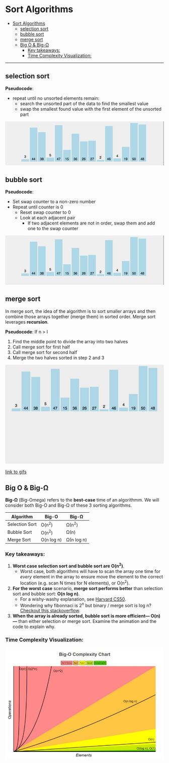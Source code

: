 # Sort Algorithms

- [Sort Algorithms](#sort-algorithms)
  - [selection sort](#selection-sort)
  - [bubble sort](#bubble-sort)
  - [merge sort](#merge-sort)
  - [Big O \& Big-Ω](#big-o--big-ω)
    - [Key takeaways:](#key-takeaways)
    - [Time Complexity Visualization:](#time-complexity-visualization)
  
---
## selection sort

**Pseudocode**: 

* repeat until no unsorted elements remain: 
  * search the unsorted part of the data to find the smallest value
  * swap the smallest found value with the first element of the unsorted part


![selection sort](assets/selection.gif)

## bubble sort
**Pseudocode**: 

* Set swap counter to a non-zero number
* Repeat until counter is 0
  * Reset swap counter to 0
  * Look at each adjacent pair
    * If two adjacent elements are not in order, swap them and add one to the swap counter

![bubble sort](assets/bubble.gif)

## merge sort

In merge sort, the idea of the algorithm is to sort smaller arrays and then combine those arrays together (merge them) in sorted order. Merge sort leverages **recursion**.

**Pseudocode**: 
If n > l
   1. Find the middle point to divide the array into two halves
   2. Call merge sort for first half
   3. Call merge sort for second half
   4. Merge the two halves sorted in step 2 and 3

![merge sort](assets/merge.gif)

[link to gifs](http://www-scf.usc.edu/~zhan468/public/Notes/sorting.html)

## Big O & Big-Ω 
**Big-Ω** (Big-Omega) refers to the **best-case** time of an algorithmm. We will consider both Big-O and Big-Ω of these 3 sorting algorithms.

| Algorithm  | Big-O  | Big-Ω  | 
|---|---|---|
| Selection Sort  | O(n<sup>2</sup>)  | Ω(n<sup>2</sup>)  | 
| Bubble Sort  | O(n<sup>2</sup>)  | Ω(n)  |  
| Merge Sort  | O(n log n)  | Ω(n log n)  |   

### Key takeaways:
1. **Worst case selection sort and bubble sort are O(n<sup>2</sup>)**. 
     * Worst case, both algorithms will have to scan the array one time for *every* element in the array to ensure move the element to the correct location (e.g. scan N times for N elements), or O(n<sup>2</sup>).
2. **For the worst case** scenario, **merge sort performs better** than selection sort and bubble sort: **O(n log n)**.
     * For a wishy-washy explanation, see [Harvard CS50](https://youtu.be/jUyQqLvg8Qw?t=4284).
     * Wondering why fibonnaci is 2<sup>n</sup> but binary / merge sort is log n? [Checkout this stackoverflow](https://stackoverflow.com/questions/34698842/why-is-the-fibonacci-sequence-big-o2n-instead-of-ologn). 
3. **When the array is already sorted, bubble sort is more efficient— O(n) —** than either selection or merge sort. Examine the animation and the code to explain why.  

### Time Complexity Visualization:

![time complexity](assets/bigo.jpeg)